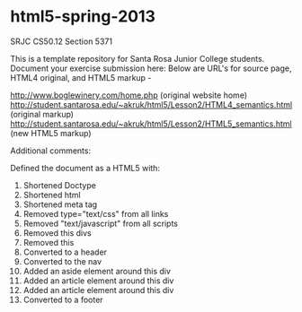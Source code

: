 html5-spring-2013
=================

SRJC CS50.12 Section 5371

This is a template repository for Santa Rosa Junior College students.
Document your exercise submission here:
Below are URL's for source page, HTML4 original, and HTML5 markup -

http://www.boglewinery.com/home.php      (original website home)
http://student.santarosa.edu/~akruk/html5/Lesson2/HTML4_semantics.html     (original markup)
http://student.santarosa.edu/~akruk/html5/Lesson2/HTML5_semantics.html     (new HTML5 markup)

Additional comments:

Defined the document as a HTML5 with:
1.  Shortened Doctype
2.	Shortened html
3.	Shortened meta tag
4.	Removed type="text/css" from all links
5.	Removed "text/javascript" from all scripts
6.	Removed this divs <div id="container">
7.	Removed this <div id="mainContent">
8.	Converted to a header <div class="header">
9.	Converted to the nav <div class="homenav">
10.	Added an aside element around this div <div id="badge">
11.	Added an article element around this div <div class="slideshow">
12.	Added an article element around this div <div class="home_sub">
13.	Converted to a footer <div align="center" class="footer">
